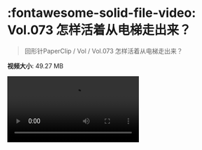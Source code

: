 # :fontawesome-solid-file-video: Vol.073 怎样活着从电梯走出来？

> 回形针PaperClip / Vol / Vol.073 怎样活着从电梯走出来？

**视频大小**: 49.27 MB

<div class="video"><video src="https://file.hsyhx.top/archive/PaperClip/Vol/073.mp4" controls preload>🤔 您的浏览器不支持 video 标签</video></div>
